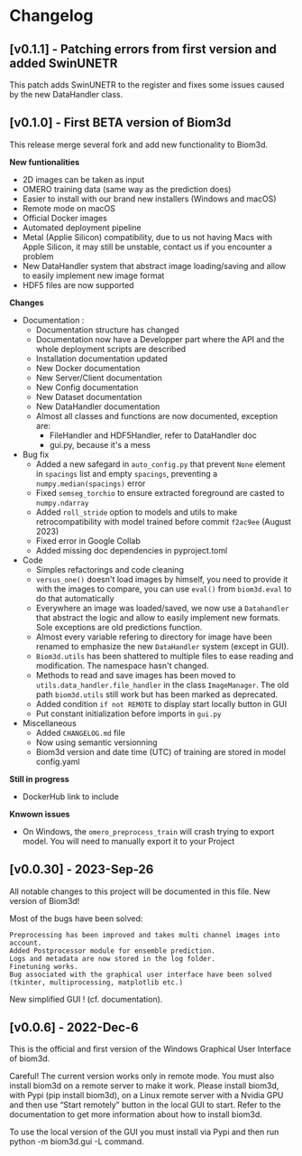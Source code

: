 # Changelog

## [v0.1.1] - Patching errors from first version and added SwinUNETR

This patch adds SwinUNETR to the register and fixes some issues caused by the new DataHandler class.

## [v0.1.0] - First BETA version of Biom3d
This release merge several fork and add new functionality to Biom3d.

**New funtionalities**
- 2D images can be taken as input
- OMERO training data (same way as the prediction does)
- Easier to install with our brand new installers (Windows and macOS)
- Remote mode on macOS
- Official Docker images
- Automated deployment pipeline
- Metal (Applie Silicon) compatibility, due to us not having Macs with Apple Silicon, it may still be unstable, contact us if you encounter a problem
- New DataHandler system that abstract image loading/saving and allow to easily implement new image format
- HDF5 files are now supported

**Changes**
- Documentation :
  - Documentation structure has changed
  - Documentation now have a Developper part where the API and the whole deployment scripts are described
  - Installation documentation updated
  - New Docker documentation
  - New Server/Client documentation
  - New Config documentation
  - New Dataset documentation
  - New DataHandler documentation
  - Almost all classes and functions are now documented, exception are:
    - FileHandler and HDF5Handler, refer to DataHandler doc
    - gui.py, because it's a mess
- Bug fix
  - Added a new safegard in `auto_config.py` that prevent `None` element in `spacings` list and empty `spacings`, preventing a `numpy.median(spacings)` error
  - Fixed `semseg_torchio` to ensure extracted foreground are casted to `numpy.ndarray`
  - Added `roll_stride` option to models and utils to make retrocompatibility with model trained before commit `f2ac9ee` (August 2023)
  - Fixed error in Google Collab
  - Added missing doc dependencies in pyproject.toml
- Code 
  - Simples refactorings and code cleaning
  - `versus_one()` doesn't load images by himself, you need to provide it with the images to compare, you can use `eval()` from `biom3d.eval` to do that automatically
  - Everywhere an image was loaded/saved, we now use a `Datahandler` that abstract the logic and allow to easily implement new formats. Sole exceptions are old predictions function.
  - Almost every variable refering to directory for image have been renamed to emphasize the new `DataHandler` system (except in GUI).
  - `Biom3d.utils` has been shattered to multiple files to ease reading and modification. The namespace hasn't changed.
  - Methods to read and save images has been moved to `utils.data_handler.file_handler` in the class `ImageManager`. The old path `biom3d.utils` still work but has been marked as deprecated.
  - Added condition `if not REMOTE` to display start locally button in GUI
  - Put constant initialization before imports in `gui.py`
- Miscellaneous
  - Added `CHANGELOG.md` file  
  - Now using semantic versionning
  - Biom3d version and date time (UTC) of training are stored in model config.yaml

**Still in progress**
- DockerHub link to include

**Knwown issues**
- On Windows, the `omero_preprocess_train` will crash trying to export model. You will need to manually export it to your Project


## [v0.0.30] - 2023-Sep-26
All notable changes to this project will be documented in this file.
New version of Biom3d!

Most of the bugs have been solved:

    Preprocessing has been improved and takes multi channel images into account.
    Added Postprocessor module for ensemble prediction.
    Logs and metadata are now stored in the log folder.
    Finetuning works.
    Bug associated with the graphical user interface have been solved (tkinter, multiprocessing, matplotlib etc.)

New simplified GUI ! (cf. documentation).

## [v0.0.6] - 2022-Dec-6
This is the official and first version of the Windows Graphical User Interface of biom3d.

Careful! The current version works only in remote mode. You must also install biom3d on a remote server to make it work. Please install biom3d, with Pypi (pip install biom3d), on a Linux remote server with a Nvidia GPU and then use “Start remotely” button in the local GUI to start. Refer to the documentation to get more information about how to install biom3d.

To use the local version of the GUI you must install via Pypi and then run python -m biom3d.gui -L command.